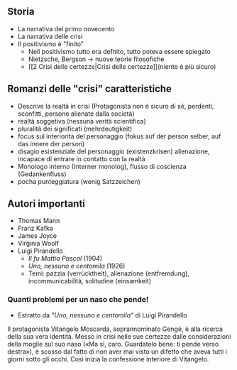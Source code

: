 ## Storia
- La narrativa del primo novecento
- La narrativa delle crisi
- Il positivismo è "finito"
	- Nell positivismo tutto era defnito, tutto poteva essere spiegato
	- Nietzsche, Bergson -> nuove teorie filosofiche
	- [[2 Crisi delle certezze|Crisi delle certezze]](niente è più sicuro)
		
## Romanzi delle "crisi" caratteristiche

- Descrive la realtá in crisi (Protagonista non é sicuro di sé, perdenti, sconfitti, persone alienate dalla societá)
- realtà soggetiva (nessuna verità scientifica)
- pluralità dei significati (mehrdeutigkeit)
- focus sul interiorità del personaggio (fokus auf der person selber, auf das innere der person)
- disagio esistenziale del personaggio (existenzkrisen) alienazione, incapace di entrare in contatto con la realtà
- Monologo interno (Interner monolog), flusso di coscienza (Gedankenfluss)
- pocha punteggiatura (wenig Satzzeichen)


## Autori importanti
- Thomas Mann
- Franz Kafka
- James Joyce
- Virginia Woolf
- Luigi Pirandello
	- *Il fu Mattia Pascal* (1904)
	- *Uno, nessuno e centomila* (1926)
	- Temi: pazzia (verrücktheit), alienazione (entfremdung), incommunicabilità, solitudine (einsamkeit)
	
	
### Quanti problemi per un naso che pende!
- Estratto da *"Uno, nessuno e centomila"* di Luigi Pirandello

Il protagonista Vitangelo Moscarda, soprannominato Gengé, è alla ricerca della sua vera identità. Messo in crisi nelle sue certezze dalle considerazioni della moglie sul suo naso («Ma sì, caro. Guardatelo bene: ti pende verso destra»), è scosso dal fatto di non aver mai visto un difetto che aveva tutti i giorni sotto gli occhi. Così inizia la confessione interiore di Vitangelo.
